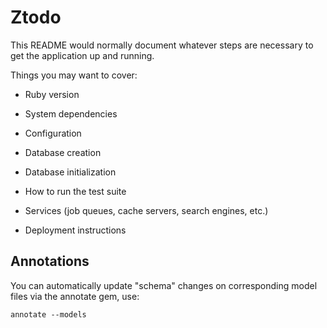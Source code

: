 # Ztodo

This README would normally document whatever steps are necessary to get the
application up and running.

Things you may want to cover:

* Ruby version

* System dependencies

* Configuration

* Database creation

* Database initialization

* How to run the test suite

* Services (job queues, cache servers, search engines, etc.)

* Deployment instructions

## Annotations

You can automatically update "schema" changes on corresponding model files via the annotate gem, use:

```
annotate --models
```


